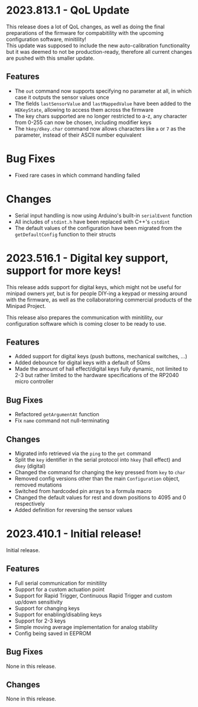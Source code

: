 # 2023.813.1 - QoL Update

This release does a lot of QoL changes, as well as doing the final preparations of the firmware for compabitility with the upcoming configuration software, minitility!</br>
This update was supposed to include the new auto-calibration functionality but it was deemed to not be production-ready, therefore all current changes are pushed with this smaller update.

## Features

- The `out` command now supports specifying no parameter at all, in which case it outputs the sensor values once
- The fields `lastSensorValue` and `lastMappedValue` have been added to the `HEKeyState`, allowing to access them across the firmware
- The key chars supported are no longer restricted to a-z, any character from 0-255 can now be chosen, including modifier keys
- The `hkey/dkey.char` command now allows characters like `a` or `7` as the parameter, instead of their ASCII number equivalent

# Bug Fixes

- Fixed rare cases in which command handling failed

# Changes

- Serial input handling is now using Arduino's built-in `serialEvent` function
- All includes of `stdint.h` have been replaced with C++'s `cstdint`
- The default values of the configuration have been migrated from the `getDefaultConfig` function to their structs

# 2023.516.1 - Digital key support, support for more keys!

This release adds support for digital keys, which might not be useful for minipad owners *yet*, but is for people DIY-ing a keypad or messing around with the firmware, as well as the collaboratoring commercial products of the Minipad Project. 

This release also prepares the communication with minitility, our configuration software which is coming closer to be ready to use.

## Features

- Added support for digital keys (push buttons, mechanical switches, ...)
- Added debounce for digital keys with a default of 50ms
- Made the amount of hall effect/digital keys fully dynamic, not limited to 2-3 but rather limited to the hardware specifications of the RP2040 micro controller

## Bug Fixes

- Refactored `getArgumentAt` function
- Fix `name` command not null-terminating

## Changes

- Migrated info retrieved via the `ping` to the `get` command
- Split the `key` identifier in the serial protocol into `hkey` (hall effect) and `dkey` (digital)
- Changed the command for changing the key pressed from `key` to `char`
- Removed config versions other than the main `Configuration` object, removed mutations
- Switched from hardcoded pin arrays to a formula macro
- Changed the default values for rest and down positions to 4095 and 0 respectively
- Added definition for reversing the sensor values

# 2023.410.1 - Initial release!

Initial release.

## Features

- Full serial communication for minitility
- Support for a custom actuation point
- Support for Rapid Trigger, Continuous Rapid Trigger and custom up/down sensitivity
- Support for changing keys
- Support for enabling/disabling keys
- Support for 2-3 keys
- Simple moving average implementation for analog stability
- Config being saved in EEPROM

## Bug Fixes

None in this release.

## Changes

None in this release.
